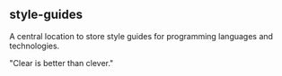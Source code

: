 style-guides
------------

A central location to store style guides for programming languages and technologies.


	
"Clear is better than clever."
